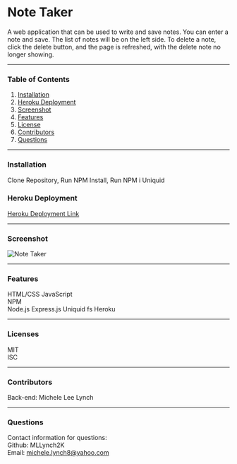 # Note Taker
A web application that can be used to write and save notes. You can enter a note and save. The list of notes will be on the left side. To delete a note, click the delete button, and the page is refreshed, with the delete note no longer showing.

***
### Table of Contents  
1. [Installation]("https://github.com/MLLynch2K/note-taker#installation")
2. [Heroku Deployment]("https://github.com/MLLynch2K/note-taker#heroku-deployment")
3. [Screenshot]("https://github.com/MLLynch2K/note-taker#screenshot")
4. [Features]("https://github.com/MLLynch2K/note-taker#features")
5. [License]("https://github.com/MLLynch2K/note-taker#licenses")
6. [Contributors]("https://github.com/MLLynch2K/note-taker#contributors")
7. [Questions]("https://github.com/MLLynch2K/note-taker#questions")  

***
### Installation 
Clone Repository, Run NPM Install, Run NPM i Uniquid

### Heroku Deployment
[Heroku Deployment Link]("https://radiant-ravine-39961.herokuapp.com/")

***
### Screenshot  
![Note Taker]("https://github.com/MLLynch2K/note-taker/blob/main/public/images/homepage.png")

***
### Features  
HTML/CSS
JavaScript  
NPM  
Node.js 
Express.js
Uniquid
fs
Heroku

***
### Licenses   
MIT  
ISC

***
### Contributors  
Back-end: Michele Lee Lynch

***
### Questions  
Contact information for questions:  
Github: MLLynch2K  
Email: michele.lynch8@yahoo.com